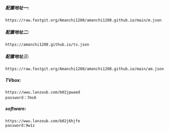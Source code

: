 ##### 配置地址一:
```
https://raw.fastgit.org/Amanchi1208/amanchi1208.github.io/main/m.json
```

##### 配置地址二:
```
https://amanchi1208.github.io/tv.json
```

##### 配置地址三:
```
https://raw.fastgit.org/Amanchi1208/amanchi1208.github.io/main/am.json
```

##### TVbox:
```
https://wwu.lanzoub.com/b02jpwaed
password：7ms6
```
##### software:
```
https://wwu.lanzoub.com/b02j6hjfe
password:9w1z
```
